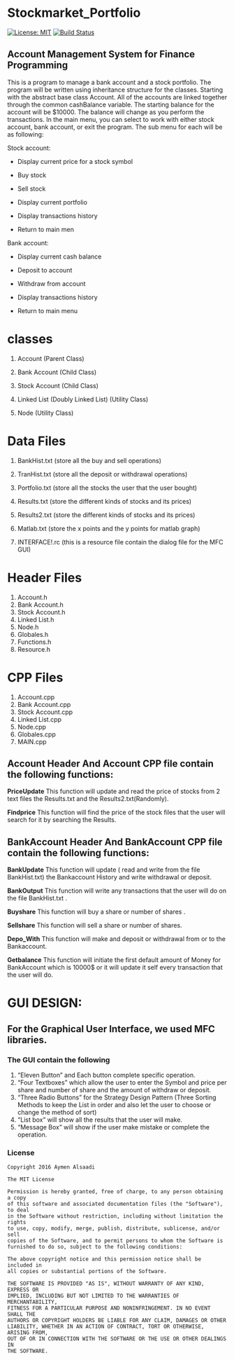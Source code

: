 # Stockmarket_Portfolio

[![License: MIT](https://img.shields.io/badge/License-MIT-yellow.svg)](https://opensource.org/licenses/MIT) [![Build Status](https://travis-ci.org/AymenFJA/Stockmarket_Portfolio.svg?branch=master)](https://travis-ci.org/AymenFJA/Stockmarket_Portfolio)


## Account Management System for Finance Programming

This is a program to manage a bank account and a stock portfolio. The program will be written using inheritance structure for the classes. Starting with the abstract base class Account. All of the accounts are linked together through the common cashBalance variable. The starting balance for the account will be $10000. The balance will change as you perform the transactions.
In the main menu, you can select to work with either stock account, bank account, or exit the program. The sub menu for each will be as following:

Stock account:

- Display current price for a stock symbol

- Buy stock

- Sell stock

- Display current portfolio

- Display transactions history

- Return to main men

Bank account:

- Display current cash balance

- Deposit to account

- Withdraw from account

- Display transactions history

- Return to main menu

# classes

1. Account (Parent Class)

2. Bank Account (Child Class)

3. Stock Account (Child Class)

4. Linked List (Doubly Linked List) (Utility Class)

5. Node (Utility Class)

# Data Files

1.  BankHist.txt (store all the buy and sell operations)

2.	TranHist.txt (store all the deposit or withdrawal operations)

3.	Portfolio.txt (store all the stocks the user that the user bought)

4.	Results.txt (store the different kinds of stocks and its prices)

5.	Results2.txt (store the different kinds of stocks and its prices)

6.	Matlab.txt (store the x points and the y points for matlab graph)

7.	INTERFACE!.rc (this is a resource file contain the dialog file for the MFC GUI)

# Header Files 
1. Account.h 
2. Bank Account.h
3. Stock  Account.h
4. Linked List.h
5. Node.h
6. Globales.h
7. Functions.h
8. Resource.h

# CPP Files 
1. Account.cpp 
2. Bank Account.cpp
3. Stock Account.cpp
4. Linked List.cpp
5. Node.cpp
6. Globales.cpp
7. MAIN.cpp

## Account Header And Account CPP file contain the following functions:

**PriceUpdate**
This function will update and read the price of stocks from 2 text files the Results.txt and the Results2.txt(Randomly).

**Findprice** 
This function will find the price of the stock files that the user will search for it by searching the Results.

## BankAccount Header And BankAccount CPP file contain the following functions:

**BankUpdate** 
This function will update ( read and write from the file BankHist.txt) the Bankaccount History  and write withdrawal or deposit.

**BankOutput** 
This function will write any transactions that the user will do on the file BankHist.txt .

**Buyshare**
This function will buy a share or number of shares .

**Sellshare**
This function will sell a share or number of shares.

**Depo_With**
This function will make and deposit or withdrawal from or to the Bankaccount.

**Getbalance**
This function will initiate the first default amount of Money for BankAccount which is 10000$ or it will update it self every transaction that the user will do.

# GUI DESIGN: 

## For the Graphical User Interface, we used MFC libraries.

### The GUI contain the following
1.	“Eleven Button” and Each button complete specific operation.
2.	“Four Textboxes” which allow the user to enter the Symbol and price per share and number of share and the amount of withdraw or deposit.
3.	“Three Radio Buttons” for the Strategy Design Pattern (Three Sorting Methods to keep the List in order and also let the user to choose or change the method of sort) 
4.	“List box” will show all the results that the user will make.
5.	“Message Box” will show if the user make mistake or complete the operation.

### License

    Copyright 2016 Aymen Alsaadi

    The MIT License

``` Copyright (c) 2010-2018 Google, Inc.
Permission is hereby granted, free of charge, to any person obtaining a copy
of this software and associated documentation files (the "Software"), to deal
in the Software without restriction, including without limitation the rights
to use, copy, modify, merge, publish, distribute, sublicense, and/or sell
copies of the Software, and to permit persons to whom the Software is
furnished to do so, subject to the following conditions:

The above copyright notice and this permission notice shall be included in
all copies or substantial portions of the Software.

THE SOFTWARE IS PROVIDED "AS IS", WITHOUT WARRANTY OF ANY KIND, EXPRESS OR
IMPLIED, INCLUDING BUT NOT LIMITED TO THE WARRANTIES OF MERCHANTABILITY,
FITNESS FOR A PARTICULAR PURPOSE AND NONINFRINGEMENT. IN NO EVENT SHALL THE
AUTHORS OR COPYRIGHT HOLDERS BE LIABLE FOR ANY CLAIM, DAMAGES OR OTHER
LIABILITY, WHETHER IN AN ACTION OF CONTRACT, TORT OR OTHERWISE, ARISING FROM,
OUT OF OR IN CONNECTION WITH THE SOFTWARE OR THE USE OR OTHER DEALINGS IN
THE SOFTWARE. 
```
